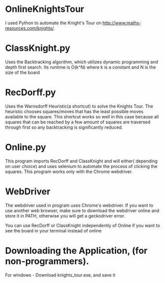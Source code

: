 # OnlineKnightsTour
I used Python to automate the Knight's Tour on http://www.maths-resources.com/knights/.
# ClassKnight.py
Uses the Backtracking algorithm, which utilizes dynamic programming and depth first search. Its runtime is O(k^N) where k is a constant and N is the size of the board
# RecDorff.py
Uses the Warnsdorff Heuristic(a shortcut) to solve the Knights Tour. The heuristic chooses squares/moves that has the least possible moves available to the square. This shortcut works so well in this case because all squares that can be reached by a few amount of squares are traversed through first so any backtracking is significantly reduced.
# Online.py
This program imports RecDorff and ClassKnight and will either( depending on user choice) and uses selenium to automate the process of clicking the squares. This program works only with the Chrome webdriver. 
# WebDriver
The webdriver used in program uses Chrome's webdriver. If you want to use another web browser, make sure to download the webdriver online and store it in PATH, otherwise you will get a geckodriver error.

You can use RecDorff or ClassKnight independently of Online if you want to see the board in your terminal instead of online

# Downloading the Application, (for non-programmers).
For windows - Download knights_tour.exe, and save it 

